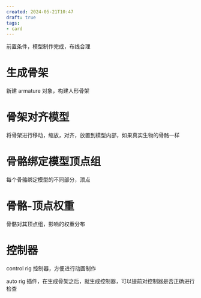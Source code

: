 ```yaml
---
created: 2024-05-21T10:47
draft: true
tags: 
- card
---
```


前置条件，模型制作完成，布线合理

# 生成骨架

新建 armature 对象，构建人形骨架

# 骨架对齐模型 

将骨架进行移动，缩放，对齐，放置到模型内部，如果真实生物的骨骼一样

# 骨骼绑定模型顶点组

每个骨骼绑定模型的不同部分，顶点

# 骨骼-顶点权重

骨骼对其顶点组，影响的权重分布

# 控制器

control rig 控制器，方便进行动画制作

auto rig 插件，在生成骨架之后，就生成控制器，可以提前对控制器是否正确进行检查